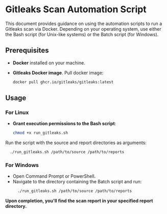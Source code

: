 # Gitleaks Scan Automation Script

This document provides guidance on using the automation scripts to run a Gitleaks scan via Docker. Depending on your operating system, use either the Bash script (for Unix-like systems) or the Batch script (for Windows).

## Prerequisites

- **Docker** installed on your machine.

- **Gitleaks Docker image**. Pull docker image:
  ```bash
  docker pull ghcr.io/gitleaks/gitleaks:latest

## Usage

### For Linux

- **Grant execution permissions to the Bash script**:
  
  ```bash
  chmod +x run_gitleaks.sh

Run the script with the source and report directories as arguments:
  ```bash
    ./run_gitleaks.sh /path/to/source /path/to/reports
```
### For Windows
- Open Command Prompt or PowerShell.
- Navigate to the directory containing the Batch script and run:
  ```bash
    ./run_gitleaks.sh /path/to/source /path/to/reports

**Upon completion, you'll find the scan report in your specified report directory.**


